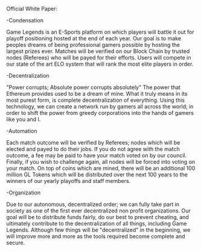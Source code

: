 Official White Paper:

-Condensation

Game Legends is an E-Sports platform on which players will battle it out for playoff positioning hosted at the end of each year. Our goal is to make peoples dreams of being professional gamers possible by hosting the largest prizes ever. Matches will be verified on our Block Chain by trusted nodes (Referees) who will be payed for their efforts. Users will compete in our state of the art ELO system that will rank the most elite players in order.

-Decentralization

"Power corrupts; Absolute power corrupts absolutely"
The power that Ethereum provides used to be a dream of mine. What it truly means in its most purest form, is complete decentralization of everything. Using this technology, we can create a network run by gamers all across the world; in order to shift the power from greedy corporations into the hands of gamers like you and I.

-Automation

Each match outcome will be verified by Referees; nodes which will be elected and payed to do their jobs. If you do not agree with the match outcome, a fee may be paid to have your match voted on by our council. Finally, if you wish to challenge again, all nodes will be forced into voting on your match. On top of coins which are mined, there will be an additional 100 million GL Tokens which will be distributed over the next 100 years to the winners of our yearly playoffs and staff members.

-Organization

Due to our autonomous, decentralized order; we can fully take part in society as one of the first ever decentralized non profit organizations. Our goal will be to distribute funds fairly, do our best to prevent cheating, and ultimately contribute to the decentralization of all things, including Game Legends. Although few things will be "decentralized" in the beginning, we will improve more and more as the tools required become complete and secure.
